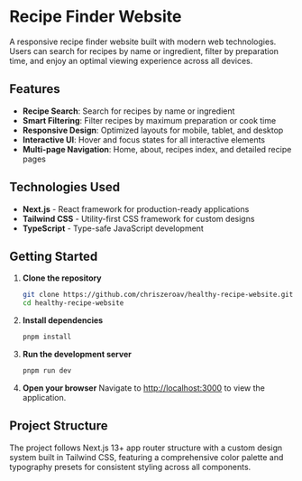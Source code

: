 # Recipe Finder Website

A responsive recipe finder website built with modern web technologies. Users can search for recipes by name or ingredient, filter by preparation time, and enjoy an optimal viewing experience across all devices.

## Features

- **Recipe Search**: Search for recipes by name or ingredient
- **Smart Filtering**: Filter recipes by maximum preparation or cook time
- **Responsive Design**: Optimized layouts for mobile, tablet, and desktop
- **Interactive UI**: Hover and focus states for all interactive elements
- **Multi-page Navigation**: Home, about, recipes index, and detailed recipe pages

## Technologies Used

- **Next.js** - React framework for production-ready applications
- **Tailwind CSS** - Utility-first CSS framework for custom designs
- **TypeScript** - Type-safe JavaScript development

## Getting Started

1. **Clone the repository**

   ```bash
   git clone https://github.com/chriszeroav/healthy-recipe-website.git
   cd healthy-recipe-website
   ```

2. **Install dependencies**

   ```bash
   pnpm install
   ```

3. **Run the development server**

   ```bash
   pnpm run dev
   ```

4. **Open your browser**
   Navigate to [http://localhost:3000](http://localhost:3000) to view the application.

## Project Structure

The project follows Next.js 13+ app router structure with a custom design system built in Tailwind CSS, featuring a comprehensive color palette and typography presets for consistent styling across all components.
